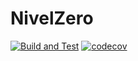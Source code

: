 # NivelZero

[![Build and Test](https://github.com/rodolfoghi/nivelzero/actions/workflows/build-and-test.yml/badge.svg)](https://github.com/rodolfoghi/nivelzero/actions/workflows/build-and-test.yml)
[![codecov](https://codecov.io/github/rodolfoghi/nivelzero/graph/badge.svg?token=8I4RLFU59M)](https://codecov.io/github/rodolfoghi/nivelzero)
